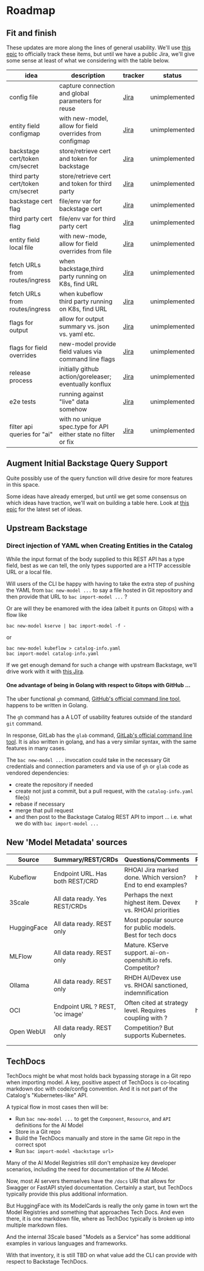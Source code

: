 # Roadmap

## Fit and finish

These updates are more along the lines of general usability.  We'll use [this epic](https://issues.redhat.com/browse/RHDHPAI-40)
to officially track these items, but until we have a public Jira, we'll give some sense at least of what we considering
with the table below.

| idea                             | description                                                    | tracker                                             | status        |
|----------------------------------|----------------------------------------------------------------|-----------------------------------------------------|---------------|
| config file                      | capture connection and global parameters for reuse             | [Jira](https://issues.redhat.com/browse/RHDHPAI-43) | unimplemented |
| entity field configmap           | with new-model, allow for field overrides from configmap       | [Jira](https://issues.redhat.com/browse/RHDHPAI-44) | unimplemented |
| backstage cert/token cm/secret   | store/retrieve cert and token for backstage                    | [Jira](https://issues.redhat.com/browse/RHDHPAI-45) | unimplemented |
| third party cert/token cm/secret | store/retrieve cert and token for third party                  | [Jira](https://issues.redhat.com/browse/RHDHPAI-46) | unimplemented |
| backstage cert flag              | file/env var for backstage cert                                | [Jira](https://issues.redhat.com/browse/RHDHPAI-47) | unimplemented |
| third party cert flag            | file/env var for third party cert                              | [Jira](https://issues.redhat.com/browse/RHDHPAI-48) | unimplemented |
| entity field local file          | with new-mode, allow for field overrides from file             | [Jira](https://issues.redhat.com/browse/RHDHPAI-49) | unimplemented |
| fetch URLs from routes/ingress   | when backstage,third party running on K8s, find URL            | [Jira](https://issues.redhat.com/browse/RHDHPAI-54) | unimplemented |
| fetch URLs from routes/ingress   | when kubeflow third party running on K8s, find URL             | [Jira](https://issues.redhat.com/browse/RHDHPAI-55) | unimplemented |
| flags for output                 | allow for output summary vs. json vs. yaml etc.                | [Jira](https://issues.redhat.com/browse/RHDHPAI-56) | unimplemented |
| flags for field overrides        | new-model provide field values via command line flags          | [Jira](https://issues.redhat.com/browse/RHDHPAI-50) | unimplemented |
| release process                  | initially github action/goreleaser; eventually konflux         | [Jira](https://issues.redhat.com/browse/RHDHPAI-57) | unimplemented |
| e2e tests                        | running against "live" data somehow                            | [Jira](https://issues.redhat.com/browse/RHDHPAI-59) | unimplemented |
| filter api queries for "ai"      | with no unique spec.type for API either state no filter or fix | [Jira](https://issues.redhat.com/browse/RHDHPAI-58) | unimplemented |

## Augment Initial Backstage Query Support

Quite possibly use of the query function will drive desire for more features in this space.

Some ideas have already emerged, but until we get some consensus on which ideas have traction, we'll wait on
building a table here.  Look at [this epic](https://issues.redhat.com/browse/RHDHPAI-62) for the latest set of ideas.

## Upstream Backstage

### Direct injection of YAML when Creating Entities in the Catalog

While the input format of the body supplied to this REST API has a type field, best as we can tell, the only types supported
are a HTTP accessible URL or a local file.

Will users of the CLI be happy with having to take the extra step of pushing the YAML from `bac new-model ...` to say a
file hosted in Git repository and then provide that URL to `bac import-model ...` ?

Or are will they be enamored with the idea (albeit it punts on Gitops) with a flow like

```shell
bac new-model kserve | bac import-model -f -
```

or 

```shell
bac new-model kubeflow > catalog-info.yaml
bac import-model catalog-info.yaml 
```

If we get enough demand for such a change with upstream Backstage, we'll drive 
work with it with [this Jira](https://issues.redhat.com/browse/RHDHPAI-61).

#### One advantage of being in Golang with respect to Gitops with GitHub ...

The uber functional `gh` command, [GitHub's official command line tool](https://github.com/cli/cli), happens to be written
in Golang.

The `gh` command has a A LOT of usability features outside of the standard `git` command.

In response, GitLab has the `glab` command, [GitLab's official command line tool](https://gitlab.com/gitlab-org/cli).  It is 
also written in golang, and has a very similar syntax, with the same features in many cases.

The `bac new-model ...` invocation could take in the necessary Git credentials and connection parameters and via use of `gh` or `glab` code as 
vendored dependencies:
- create the repository if needed
- create not just a commit, but a pull request, with the `catalog-info.yaml` file(s)
- rebase if necessary
- merge that pull request
- and then post to the Backstage Catalog REST API to import ... i.e. what we do with `bac import-model ...`


## New 'Model Metadata' sources

| Source      | Summary/REST/CRDs                | Questions/Comments                                            | Priority | Tracker                                              | Status  |
|-------------|----------------------------------|---------------------------------------------------------------|----------|------------------------------------------------------|---------|
| Kubeflow    | Endpoint URL.  Has both REST/CRD | RHOAI Jira marked done.  Which version?  End to end examples? | high     | [Jira](https://issues.redhat.com/browse/RHDHPAI-64)  | waiting |
| 3Scale      | All data ready.  Yes REST/CRDs   | Perhaps the next highest item. Devex vs. RHOAI priorities     | high     | [Jira](https://issues.redhat.com/browse/RHDHPAI-65)  | new     |
| HuggingFace | All data ready.  REST only       | Most popular source for public models. Best for tech docs     |          | [Jira](https://issues.redhat.com/browse/RHDHPAI-667) | new     |
| MLFlow      | All data ready.  REST only       | Mature. KServe support. ai-on-openshift.io refs. Competitor?  |          |                                                      | new     |
| Ollama      | All data ready.  REST only       | RHDH AI/Devex use vs. RHOAI sanctioned, indemnification       |          | [Jira](https://issues.redhat.com/browse/RHDHPAI-66)  | new     |
| OCI         | Endpoint URL ? REST, 'oc image'  | Often cited at strategy level. Requires coupling with ?       | high     |                                                      | new     |
| Open WebUI  | All data ready.  REST only       | Competition? But supports Kubernetes.                         |          |                                                      | new     |
|             |                                  |                                                               |          |                                                      |         |
|             |                                  |                                                               |          |                                                      |         |

## TechDocs

TechDocs might be what most holds back bypassing storage in a Git repo when importing model.  A key, positive aspect of 
TechDocs is co-locating markdown doc with code/config convention.  And it is not part of the Catalog's "Kubernetes-like" API.  

A typical flow in most cases then will be:

- Run `bac new-model ...` to get the `Component`, `Resource`, and `API` definitions for the AI Model
- Store in a Git repo
- Build the TechDocs manually and store in the same Git repo in the correct spot
- Run `bac import-model <backstage url>` 

Many of the AI Model Registries still don't emphasize key developer scenarios, including the need for documentation of the
AI Model.

Now, most AI servers themselves have the `/docs` URI that allows for Swagger or FastAPI styled documentation.  Certainly
a start, but TechDocs typically provide this plus additional information.

But HuggingFace with its ModelCards is really the only game in town wrt the Model Registries and something that approaches
Tech Docs.  And even there, it is one markdown file, where as TechDoc typically is broken up into multiple markdown files.

And the internal 3Scale based "Models as a Service" has some additional examples in various languages and frameworks.

With that inventory, it is still TBD on what value add the CLI can provide with respect to Backstage TechDocs.